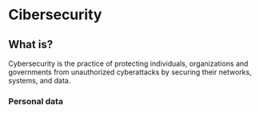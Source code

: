 # Cibersecurity

## What is?
Cybersecurity is the practice of protecting individuals, organizations and governments  from unauthorized cyberattacks by securing their networks, systems, and data.

### Personal data 
